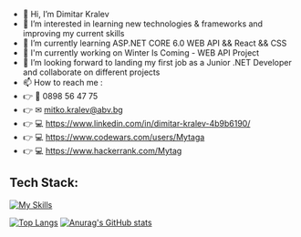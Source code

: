 - 👋 Hi, I’m Dimitar Kralev 
- 👀 I’m interested in learning new technologies & frameworks and improving my current skills
- 🌱 I’m currently learning ASP.NET CORE 6.0 WEB API && React && CSS 
- 🔨 I'm currently working on Winter Is Coming - WEB API Project
- 💞️ I’m looking forward to landing my first job as a Junior .NET Developer and collaborate on different projects
- 📫 How to reach me : 
- 👉 📱 0898 56 47 75 
- 👉 ✉ mitko.kralev@abv.bg 
- 👉 💻 https://www.linkedin.com/in/dimitar-kralev-4b9b6190/ 
- 👉 💻 https://www.codewars.com/users/Mytaga 
- 👉 💻 https://www.hackerrank.com/Mytag

 
 ## **Tech Stack:**

  [![My Skills](https://skillicons.dev/icons?i=cs,dotnet,html,css,js)](https://skillicons.dev)


  [![Top Langs](https://github-readme-stats.vercel.app/api/top-langs/?username=Mytaga&layout=compact)](https://github.com/Mytaga/github-readme-stats)  [![Anurag's GitHub stats](https://github-readme-stats.vercel.app/api?username=Mytaga)](https://github.com/Mytaga/github-readme-stats)
  
 

<!---
Mytaga/Mytaga is a ✨ special ✨ repository because its `README.md` (this file) appears on your GitHub profile.
You can click the Preview link to take a look at your changes.
--->
